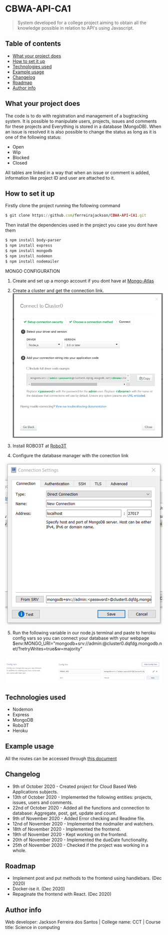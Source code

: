 
# CBWA-API-CA1
> System developed for a college project aiming to obtain all the knowledge possible in relation to API's using Javascript.

## Table of contents
* [What your project does](#what-your-project-does)
* [How to set it up](#How-to-set-it-up)
* [Technologies used](#technologies-used)
* [Example usage](#example-usage)
* [Changelog](#changelog)
* [Roadmap](#roadmap)
* [Author info](#author-info)

## What your project does
The code is to do with registration and management of a bugtracking system. It is possible to manipulate users, projects, issues and comments for these projects and Everything is stored in a database (MongoDB). When an issue is resolved it is also possible to change the status as long as it is one of the following status:

* Open
* Wip
* Blocked
* Closed

All tables are linked in a way that when an issue or comment is added, information like project ID and user are attached to it.

## How to set it up
Firstly clone the project running the following command
```ruby
$ git clone https://github.com/ferreirajackson/CBWA-API-CA1.git
```

Then install the dependencies used in the project you case you dont have them
```ruby
$ npm install body-parser
$ npm install express
$ npm install mongodb
$ npm install nodemon
$ npm install nodemailer
```
MONGO CONFIGURATION
1. Create and set up a mongo account if you dont have at [Mongo-Atlas](https://www.mongodb.com/cloud/atlas)


2. Create a cluster and get the connection link.
![cluster](./instructions/cluster.png)

3. Install ROBO3T at [Robo3T](https://robomongo.org/)

4. Configure the database manager with the conection link

![robo](./instructions/robo.png)

5. Run the following variable in our node.js terminal and paste to heroku config vars so you can connect your database with your webpage
$env:MONGO_URI="mongodb+srv://admin:<password>@cluster0.dqfdg.mongodb.net/<dbname>?retryWrites=true&w=majority"
  
![heroku](./instructions/heroku.png)

## Technologies used
* Nodemon
* Express
* MongoDB
* Robo3T
* Heroku

## Example usage
All the routes can be accessed through [this document](./instructions/REQUESTS_URL.docx)

## Changelog
* 9th of October 2020 - Created project for Cloud Based Web Applications subjects.
* 13th of October 2020 - Implemented the following entities: projects, issues, users and comments.
* 22nd of October 2020 - Added all the functions and connection to database: Aggregate, post, get, update and count.
* 9th of November 2020 - Added Error checking and Readme file.
* 12nd of November 2020 - Implemented the nodmailer and watchers.
* 18th of November 2020 - Implemented the frontend.
* 19th of November 2020 - Kept working on the frontend.
* 20th of November 2020 - Implemented the dueDate functionality.
* 25th of November 2020 - Checked if the project was working in a whole.

## Roadmap
* Implement post and put methods to the frontend using handlebars. (Dec 2020)
* Docker-ise it. (Dec 2020)
* Repaginate the frontend with React. (Dec 2020)

## Author info
Web developer: Jackson Ferreira dos Santos | 
College name: CCT | 
Course title: Science in computing


